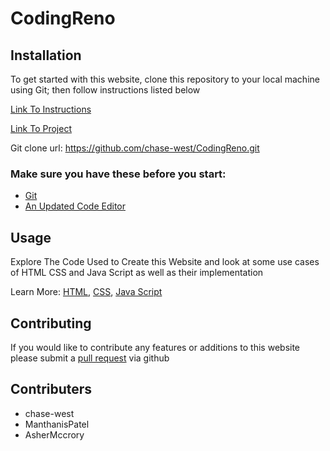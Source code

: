 # CodingReno
 
## Installation

To get started with this website, clone this repository to your local machine using Git; then follow instructions listed below

[Link To Instructions](https://docs.github.com/en/repositories/creating-and-managing-repositories/cloning-a-repository)

[Link To Project](https://github.com/chase-west/CodingReno) 

Git clone url: https://github.com/chase-west/CodingReno.git
### Make sure you have these before you start:
* [Git](https://git-scm.com/download/win)
* [An Updated Code Editor](https://code.visualstudio.com/download)
## Usage
Explore The Code Used to Create this Website and look at some use cases of HTML CSS and Java Script as well as their implementation

Learn More: [HTML](https://www.w3schools.com/html/html_intro.asp), [CSS](https://www.w3schools.com/Css/css_intro.asp), [Java Script](https://www.w3schools.com/js/js_intro.asp)

## Contributing
If you would like to contribute any features or additions to this website please submit a [pull request](https://github.com/chase-west/CodingReno/pulls) via github

## Contributers 
* chase-west
* ManthanisPatel
* AsherMccrory